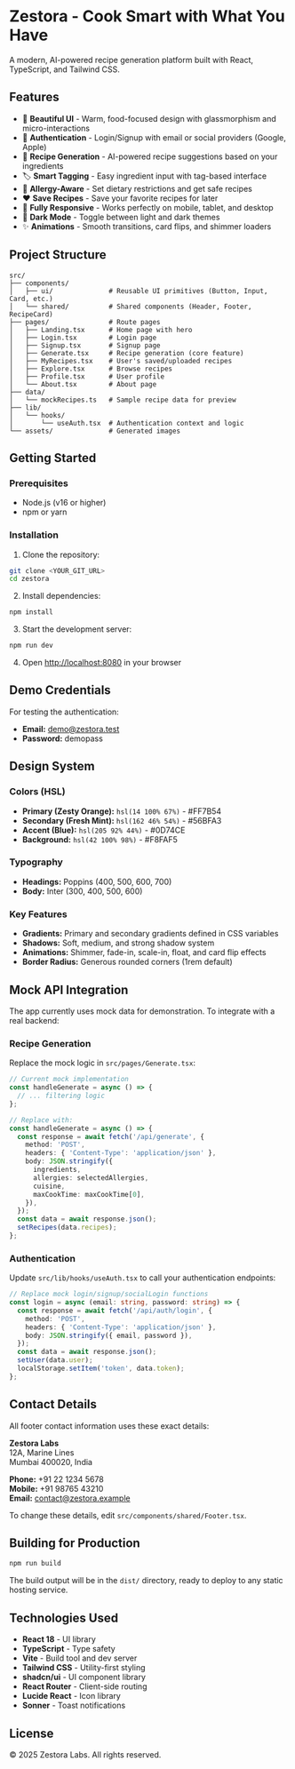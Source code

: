 # Zestora - Cook Smart with What You Have

A modern, AI-powered recipe generation platform built with React, TypeScript, and Tailwind CSS.

## Features

- 🎨 **Beautiful UI** - Warm, food-focused design with glassmorphism and micro-interactions
- 🔐 **Authentication** - Login/Signup with email or social providers (Google, Apple)
- 🍳 **Recipe Generation** - AI-powered recipe suggestions based on your ingredients
- 🏷️ **Smart Tagging** - Easy ingredient input with tag-based interface
- 🚫 **Allergy-Aware** - Set dietary restrictions and get safe recipes
- ❤️ **Save Recipes** - Save your favorite recipes for later
- 📱 **Fully Responsive** - Works perfectly on mobile, tablet, and desktop
- 🌙 **Dark Mode** - Toggle between light and dark themes
- ✨ **Animations** - Smooth transitions, card flips, and shimmer loaders

## Project Structure

```
src/
├── components/
│   ├── ui/              # Reusable UI primitives (Button, Input, Card, etc.)
│   └── shared/          # Shared components (Header, Footer, RecipeCard)
├── pages/               # Route pages
│   ├── Landing.tsx      # Home page with hero
│   ├── Login.tsx        # Login page
│   ├── Signup.tsx       # Signup page
│   ├── Generate.tsx     # Recipe generation (core feature)
│   ├── MyRecipes.tsx    # User's saved/uploaded recipes
│   ├── Explore.tsx      # Browse recipes
│   ├── Profile.tsx      # User profile
│   └── About.tsx        # About page
├── data/
│   └── mockRecipes.ts   # Sample recipe data for preview
├── lib/
│   └── hooks/
│       └── useAuth.tsx  # Authentication context and logic
└── assets/              # Generated images
```

## Getting Started

### Prerequisites

- Node.js (v16 or higher)
- npm or yarn

### Installation

1. Clone the repository:
```bash
git clone <YOUR_GIT_URL>
cd zestora
```

2. Install dependencies:
```bash
npm install
```

3. Start the development server:
```bash
npm run dev
```

4. Open [http://localhost:8080](http://localhost:8080) in your browser

## Demo Credentials

For testing the authentication:
- **Email:** demo@zestora.test
- **Password:** demopass

## Design System

### Colors (HSL)

- **Primary (Zesty Orange):** `hsl(14 100% 67%)` - #FF7B54
- **Secondary (Fresh Mint):** `hsl(162 46% 54%)` - #56BFA3
- **Accent (Blue):** `hsl(205 92% 44%)` - #0D74CE
- **Background:** `hsl(42 100% 98%)` - #F8FAF5

### Typography

- **Headings:** Poppins (400, 500, 600, 700)
- **Body:** Inter (300, 400, 500, 600)

### Key Features

- **Gradients:** Primary and secondary gradients defined in CSS variables
- **Shadows:** Soft, medium, and strong shadow system
- **Animations:** Shimmer, fade-in, scale-in, float, and card flip effects
- **Border Radius:** Generous rounded corners (1rem default)

## Mock API Integration

The app currently uses mock data for demonstration. To integrate with a real backend:

### Recipe Generation

Replace the mock logic in `src/pages/Generate.tsx`:

```typescript
// Current mock implementation
const handleGenerate = async () => {
  // ... filtering logic
};

// Replace with:
const handleGenerate = async () => {
  const response = await fetch('/api/generate', {
    method: 'POST',
    headers: { 'Content-Type': 'application/json' },
    body: JSON.stringify({
      ingredients,
      allergies: selectedAllergies,
      cuisine,
      maxCookTime: maxCookTime[0],
    }),
  });
  const data = await response.json();
  setRecipes(data.recipes);
};
```

### Authentication

Update `src/lib/hooks/useAuth.tsx` to call your authentication endpoints:

```typescript
// Replace mock login/signup/socialLogin functions
const login = async (email: string, password: string) => {
  const response = await fetch('/api/auth/login', {
    method: 'POST',
    headers: { 'Content-Type': 'application/json' },
    body: JSON.stringify({ email, password }),
  });
  const data = await response.json();
  setUser(data.user);
  localStorage.setItem('token', data.token);
};
```

## Contact Details

All footer contact information uses these exact details:

**Zestora Labs**  
12A, Marine Lines  
Mumbai 400020, India

**Phone:** +91 22 1234 5678  
**Mobile:** +91 98765 43210  
**Email:** contact@zestora.example

To change these details, edit `src/components/shared/Footer.tsx`.

## Building for Production

```bash
npm run build
```

The build output will be in the `dist/` directory, ready to deploy to any static hosting service.

## Technologies Used

- **React 18** - UI library
- **TypeScript** - Type safety
- **Vite** - Build tool and dev server
- **Tailwind CSS** - Utility-first styling
- **shadcn/ui** - UI component library
- **React Router** - Client-side routing
- **Lucide React** - Icon library
- **Sonner** - Toast notifications

## License

© 2025 Zestora Labs. All rights reserved.
